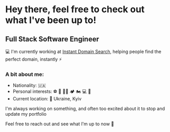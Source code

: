 # Hey there, feel free to check out what I've been up to!

## Full Stack Software Engineer

💻 I'm currently working at [Instant Domain Search](https://instantdomainsearch.com), helping people find the perfect domain, instantly ⚡️

### A bit about me:

- Nationality: 🇺🇦
- Personal interests: ⚽ 🥊 💪🏽 🏕 🏍 💻 🛫
- Current location: 📍 Ukraine, Kyiv


I'm always working on something, and often too excited about it to stop and update my portfolio

Feel free to reach out and see what I'm up to now 💬
